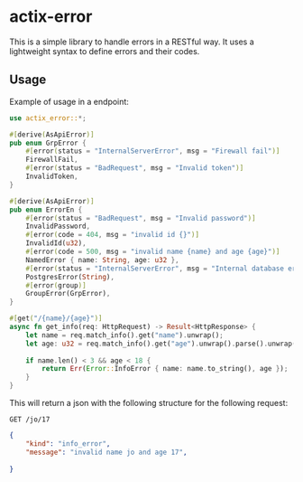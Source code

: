 # actix-error
This is a simple library to handle errors in a RESTful way. It uses a lightweight syntax to define errors and their codes.
  
## Usage
Example of usage in a endpoint:
```rust
use actix_error::*;

#[derive(AsApiError)]
pub enum GrpError {
    #[error(status = "InternalServerError", msg = "Firewall fail")]
    FirewallFail,
    #[error(status = "BadRequest", msg = "Invalid token")]
    InvalidToken,
}

#[derive(AsApiError)]
pub enum ErrorEn {
    #[error(status = "BadRequest", msg = "Invalid password")]
    InvalidPassword,
    #[error(code = 404, msg = "invalid id {}")]
    InvalidId(u32),
    #[error(code = 500, msg = "invalid name {name} and age {age}")]
    NamedError { name: String, age: u32 },
    #[error(status = "InternalServerError", msg = "Internal database error", ignore)]
    PostgresError(String),
    #[error(group)]
    GroupError(GrpError),
}

#[get("/{name}/{age}")]
async fn get_info(req: HttpRequest) -> Result<HttpResponse> {
    let name = req.match_info().get("name").unwrap();
    let age: u32 = req.match_info().get("age").unwrap().parse().unwrap();
    
    if name.len() < 3 && age < 18 {
        return Err(Error::InfoError { name: name.to_string(), age });
    }
}

```
This will return a json with the following structure for the following request:
```http
GET /jo/17
```

```json
{
    "kind": "info_error",
    "message": "invalid name jo and age 17",
    
}
```
